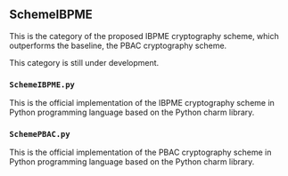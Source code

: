 ## SchemeIBPME

This is the category of the proposed IBPME cryptography scheme, which outperforms the baseline, the PBAC cryptography scheme. 

This category is still under development. 

### ``SchemeIBPME.py``

This is the official implementation of the IBPME cryptography scheme in Python programming language based on the Python charm library. 

### ``SchemePBAC.py``

This is the official implementation of the PBAC cryptography scheme in Python programming language based on the Python charm library. 
